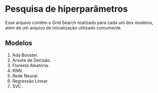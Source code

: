 # Pesquisa de hiperparâmetros

Esse arquivo contém o Grid Search realizado para cada um dos modelos, além de um arquivo de inicialização utilizado comumente. 

## Modelos
1. Ada Booster.
2. Árvore de Decisão.
3. Floresta Aleatória.
4. KNN.
5. Rede Neural.
6. Regressão Linear.
7. SVC.
